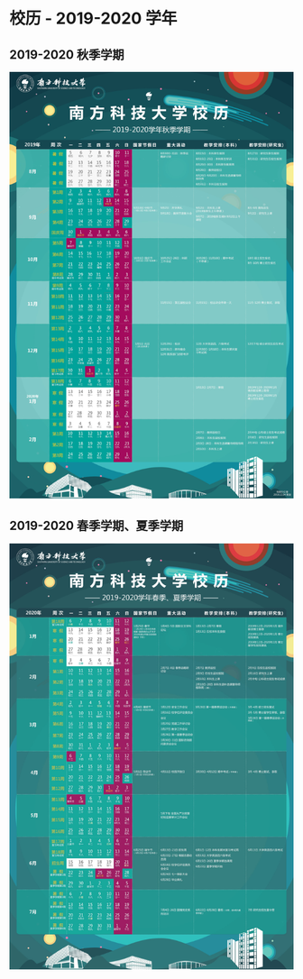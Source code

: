 # 校历 - 2019-2020 学年

## 2019-2020 秋季学期

<img class="calender-camp" src="./pic/192001.jpg">

## 2019-2020 春季学期、夏季学期

<img class="calender-camp" src="./pic/192023.jpg">

